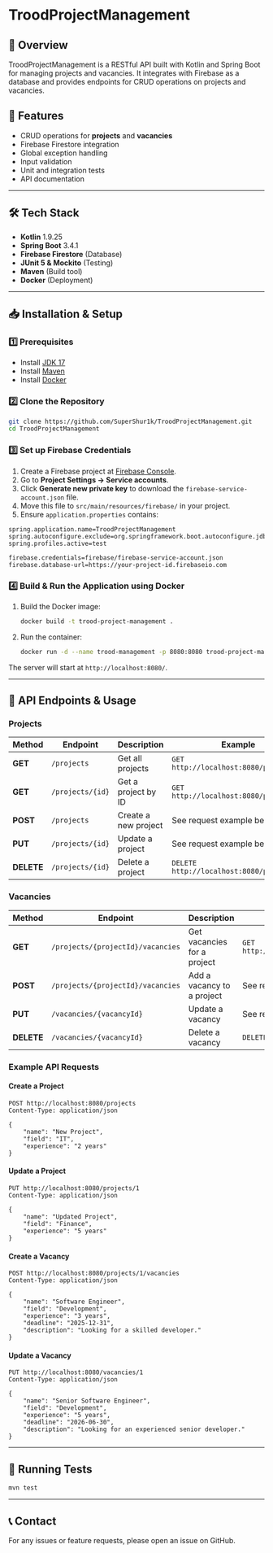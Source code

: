 # TroodProjectManagement

## 📌 Overview
TroodProjectManagement is a RESTful API built with Kotlin and Spring Boot for managing projects and vacancies. It integrates with Firebase as a database and provides endpoints for CRUD operations on projects and vacancies.

## 🚀 Features
- CRUD operations for **projects** and **vacancies**
- Firebase Firestore integration
- Global exception handling
- Input validation
- Unit and integration tests
- API documentation

---

## 🛠️ Tech Stack
- **Kotlin** 1.9.25
- **Spring Boot** 3.4.1
- **Firebase Firestore** (Database)
- **JUnit 5 & Mockito** (Testing)
- **Maven** (Build tool)
- **Docker** (Deployment)

---

## 📥 Installation & Setup
### 1️⃣ Prerequisites
- Install [JDK 17](https://www.oracle.com/java/technologies/javase/jdk17-archive-downloads.html)
- Install [Maven](https://maven.apache.org/install.html)
- Install [Docker](https://www.docker.com/)

### 2️⃣ Clone the Repository
```sh
git clone https://github.com/SuperShur1k/TroodProjectManagement.git
cd TroodProjectManagement
```

### 3️⃣ Set up Firebase Credentials
1. Create a Firebase project at [Firebase Console](https://console.firebase.google.com/).
2. Go to **Project Settings → Service accounts**.
3. Click **Generate new private key** to download the `firebase-service-account.json` file.
4. Move this file to `src/main/resources/firebase/` in your project.
5. Ensure `application.properties` contains:
```properties
spring.application.name=TroodProjectManagement
spring.autoconfigure.exclude=org.springframework.boot.autoconfigure.jdbc.DataSourceAutoConfiguration
spring.profiles.active=test

firebase.credentials=firebase/firebase-service-account.json
firebase.database-url=https://your-project-id.firebaseio.com
```

### 4️⃣ Build & Run the Application using Docker
1. Build the Docker image:
   ```sh
   docker build -t trood-project-management .
   ```
2. Run the container:
   ```sh
   docker run -d --name trood-management -p 8080:8080 trood-project-management
   ```
The server will start at `http://localhost:8080/`.

---

## 📖 API Endpoints & Usage
### **Projects**
| Method | Endpoint | Description | Example |
|--------|---------|-------------|---------|
| **GET** | `/projects` | Get all projects | `GET http://localhost:8080/projects` |
| **GET** | `/projects/{id}` | Get a project by ID | `GET http://localhost:8080/projects/1` |
| **POST** | `/projects` | Create a new project | See request example below |
| **PUT** | `/projects/{id}` | Update a project | See request example below |
| **DELETE** | `/projects/{id}` | Delete a project | `DELETE http://localhost:8080/projects/1` |

### **Vacancies**
| Method | Endpoint | Description | Example |
|--------|---------|-------------|---------|
| **GET** | `/projects/{projectId}/vacancies` | Get vacancies for a project | `GET http://localhost:8080/projects/1/vacancies` |
| **POST** | `/projects/{projectId}/vacancies` | Add a vacancy to a project | See request example below |
| **PUT** | `/vacancies/{vacancyId}` | Update a vacancy | See request example below |
| **DELETE** | `/vacancies/{vacancyId}` | Delete a vacancy | `DELETE http://localhost:8080/vacancies/1` |

### **Example API Requests**
#### **Create a Project**
```http
POST http://localhost:8080/projects
Content-Type: application/json

{
    "name": "New Project",
    "field": "IT",
    "experience": "2 years"
}
```

#### **Update a Project**
```http
PUT http://localhost:8080/projects/1
Content-Type: application/json

{
    "name": "Updated Project",
    "field": "Finance",
    "experience": "5 years"
}
```

#### **Create a Vacancy**
```http
POST http://localhost:8080/projects/1/vacancies
Content-Type: application/json

{
    "name": "Software Engineer",
    "field": "Development",
    "experience": "3 years",
    "deadline": "2025-12-31",
    "description": "Looking for a skilled developer."
}
```

#### **Update a Vacancy**
```http
PUT http://localhost:8080/vacancies/1
Content-Type: application/json

{
    "name": "Senior Software Engineer",
    "field": "Development",
    "experience": "5 years",
    "deadline": "2026-06-30",
    "description": "Looking for an experienced senior developer."
}
```

---

## 🧪 Running Tests
```sh
mvn test
```

---

## 📞 Contact
For any issues or feature requests, please open an issue on GitHub.


